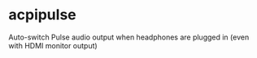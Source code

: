 # acpipulse
Auto-switch Pulse audio output when headphones are plugged in (even with HDMI monitor output)
